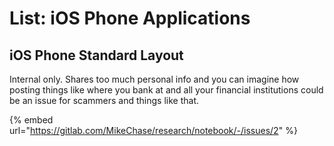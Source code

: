 # List: iOS Phone Applications

## iOS Phone Standard Layout

Internal only. Shares too much personal info and you can imagine how posting things like where you bank at and all your financial institutions could be an issue for scammers and things like that.

{% embed url="https://gitlab.com/MikeChase/research/notebook/-/issues/2" %}

